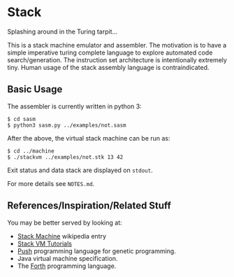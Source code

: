 
Stack
=====

Splashing around in the Turing tarpit...

This is a stack machine emulator and assembler. The motivation is to
have a simple imperative turing complete language to explore automated
code search/generation. The instruction set architecture is
intentionally extremely tiny. Human usage of the stack assembly language
is contraindicated.

Basic Usage
-----------

The assembler is currently written in python 3:

    $ cd sasm
    $ python3 sasm.py ../examples/not.sasm

After the above, the virtual stack machine can be run as:

    $ cd ../machine
    $ ./stackvm ../examples/not.stk 13 42

Exit status and data stack are displayed on `stdout`.

For more details see `NOTES.md`.

References/Inspiration/Related Stuff
------------------------------------

You may be better served by looking at:

 * [Stack Machine](https://en.wikipedia.org/wiki/Stack_machine) wikipedia entry
 * [Stack VM Tutorials](https://github.com/pbohun/stack-vm-tutorials)
 * [Push](http://faculty.hampshire.edu/lspector/push.html) programming
   language for genetic programming.
 * Java virtual machine specification.
 * The [Forth](https://en.wikipedia.org/wiki/Forth_(programming_language)) programming language.
